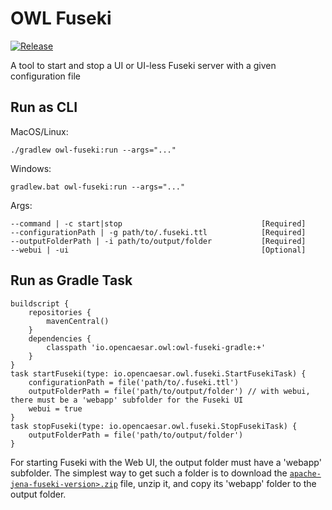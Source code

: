 # OWL Fuseki

[![Release](https://img.shields.io/github/v/tag/opencaesar/owl-tools?label=release)](https://github.com/opencaesar/owl-tools/releases/latest)

A tool to start and stop a UI or UI-less Fuseki server with a given configuration file

## Run as CLI
MacOS/Linux:
```
./gradlew owl-fuseki:run --args="..."
```
Windows:
```
gradlew.bat owl-fuseki:run --args="..."
```
Args:
```
--command | -c start|stop								[Required]
--configurationPath | -g path/to/.fuseki.ttl			[Required]
--outputFolderPath | -i path/to/output/folder			[Required]
--webui | -ui                                           [Optional]
```

## Run as Gradle Task
```
buildscript {
	repositories {
  		mavenCentral()
	}
	dependencies {
		classpath 'io.opencaesar.owl:owl-fuseki-gradle:+'
	}
}
task startFuseki(type: io.opencaesar.owl.fuseki.StartFusekiTask) {
	configurationPath = file('path/to/.fuseki.ttl')
	outputFolderPath = file('path/to/output/folder') // with webui, there must be a 'webapp' subfolder for the Fuseki UI
	webui = true
}
task stopFuseki(type: io.opencaesar.owl.fuseki.StopFusekiTask) {
	outputFolderPath = file('path/to/output/folder')
}

```

For starting Fuseki with the Web UI, the output folder must have a 'webapp' subfolder.
The simplest way to get such a folder is to 
download the [`apache-jena-fuseki-version>.zip`](https://jena.apache.org/download/) file, 
unzip it, and copy its 'webapp' folder to the output folder.
